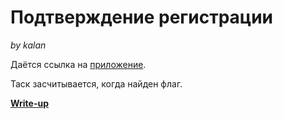 # Подтверждение регистрации

*by kalan*

Даётся ссылка на [приложение](app/).

Таск засчитывается, когда найден флаг.

**[Write-up](WRITEUP.md)**

